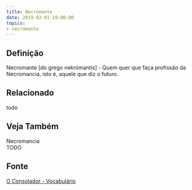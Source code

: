 ```yaml
---
title: Necromante
date: 2019-02-01 19:00:00
topics:
- necromante
---
```


## Definição
Necromante [do grego nekrómantis] - Quem quer que faça profissão da
Necromancia, isto é, aquele que diz o futuro.

## Relacionado
todo

## Veja Também
Necromancia  
TODO

## Fonte
[O Consolador - Vocabulário](http://www.oconsolador.com.br/linkfixo/vocabulario/principal.html)
